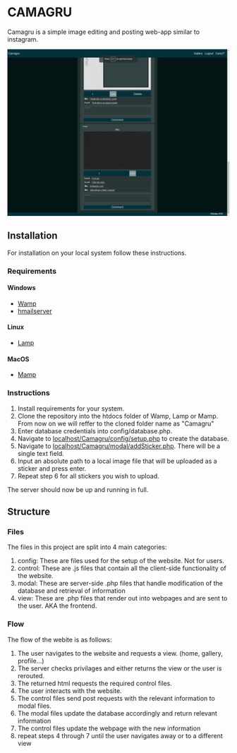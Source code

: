 # CAMAGRU

Camagru is a simple image editing and posting web-app similar to instagram.

![preview]

## Installation
For installation on your local system follow these instructions.
### Requirements
#### Windows
* [Wamp]
* [hmailserver]
#### Linux
* [Lamp]
#### MacOS
* [Mamp]
  
### Instructions
1. Install requirements for your system.
2. Clone the repository into the htdocs folder of Wamp, Lamp or Mamp. From now on we will reffer to the cloned folder name as "Camagru"
3. Enter database credentials into config/database.php.
4. Navigate to [localhost/Camagru/config/setup.php](http://localhost/Camagru/config/setup.php) to create the database.
5. Navigate to [localhost/Camagru/modal/addSticker.php](http://localhost/Camagru/modal/addSticker.php). There will be a single text field.
6. Input an absolute path to a local image file that will be uploaded as a sticker and press enter.
7. Repeat step 6 for all stickers you wish to upload.

The server should now be up and running in full.

## Structure

### Files
The files in this project are split into 4 main categories:
1. config: These are files used for the setup of the website. Not for users.
2. control: These are .js files that contain all the client-side functionality of the website.
3. modal: These are server-side .php files that handle modification of the database and retrieval of information
4. view: These are .php files that render out into webpages and are sent to the user. AKA the frontend.

### Flow
The flow of the webite is as follows:

1. The user navigates to the website and requests a view. (home, gallery, profile...)
2. The server checks privilages and either returns the view or the user is rerouted.
3. The returned html requests the required control files.
4. The user interacts with the website.
5. The control files send post requests with the relevant information to modal files.
6. The modal files update the database accordingly and return relevant information
7. The control files update the webpage with the new information
8. repeat steps 4 through 7 until the user navigates away or to a different view

[preview]: ./Preview/Preview.png
[lamp]: https://bitnami.com/stack/lamp
[wamp]: https://bitnami.com/stack/wamp
[mamp]: https://bitnami.com/stack/mamp
[Hmailserver]: https://www.hmailserver.com/